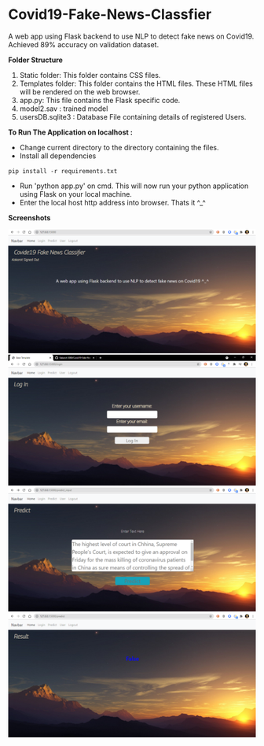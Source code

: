 # Covid19-Fake-News-Classfier
A web app using Flask backend to use NLP to detect fake news on Covid19. Achieved 89% accuracy on validation dataset.

**Folder Structure**
1. Static folder: This folder contains CSS files.
2. Templates folder: This folder contains the HTML files. These HTML files will be rendered on the web browser.
3. app.py: This file contains the Flask specific code.
4. model2.sav : trained model
5. usersDB.sqlite3 : Database File containing details of registered Users.

**To Run The Application on localhost :**
- Change current directory to the directory containing the files.
- Install all dependencies
```
pip install -r requirements.txt
```
- Run 'python app.py' on cmd. This will now run your python application using Flask on your local machine. 
- Enter the local host http address into browser.
Thats it ^_^



**Screenshots**


![Home Page](https://github.com/Kakarot-2000/Covid19-Fake-News-Classfier/blob/ux-changes/screenshots/Screenshot%20(341).png?raw=true)
![Login Page](https://github.com/Kakarot-2000/Covid19-Fake-News-Classfier/blob/ux-changes/screenshots/Screenshot%20(376).png?raw=true)
![Predict Page](https://github.com/Kakarot-2000/Covid19-Fake-News-Classfier/blob/ux-changes/screenshots/Screenshot%20(339).png?raw=true)
![Results Page](https://github.com/Kakarot-2000/Covid19-Fake-News-Classfier/blob/ux-changes/screenshots/Screenshot%20(340).png?raw=true)
